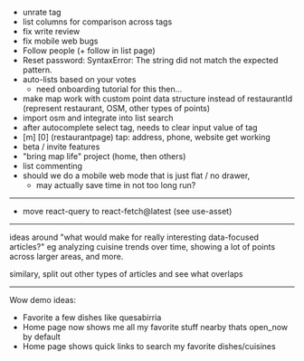 - unrate tag
- list columns for comparison across tags
- fix write review
- fix mobile web bugs
- Follow people (+ follow in list page)
- Reset password: SyntaxError: The string did not match the expected pattern.
- auto-lists based on your votes
    - need onboarding tutorial for this then...
- make map work with custom point data structure instead of restaurantId (represent restaurant, OSM, other types of points)
- import osm and integrate into list search
- after autocomplete select tag, needs to clear input value of tag
- [m] [0] (restaurantpage) tap: address, phone, website get working
- beta / invite features
- "bring map life" project (home, then others)
- list commenting
- should we do a mobile web mode that is just flat / no drawer,
    - may actually save time in not too long run?

---

- move react-query to react-fetch@latest (see use-asset)

---

ideas around "what would make for really interesting data-focused articles?" eg analyzing cuisine trends over time, showing a lot of points across larger areas, and more.

similary, split out other types of articles and see what overlaps

---

Wow demo ideas:

- Favorite a few dishes like quesabirria
- Home page now shows me all my favorite stuff nearby thats open_now by default
- Home page shows quick links to search my favorite dishes/cuisines
